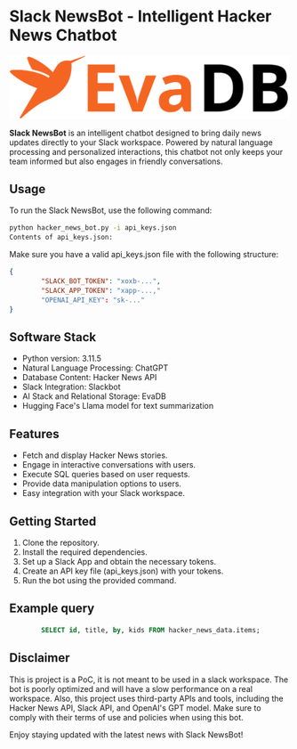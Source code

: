 # Slack NewsBot - Intelligent Hacker News Chatbot

![Slack NewsBot](evadb-full-logo.svg)

**Slack NewsBot** is an intelligent chatbot designed to bring daily news updates directly to your Slack workspace. Powered by natural language processing and personalized interactions, this chatbot not only keeps your team informed but also engages in friendly conversations.

## Usage

To run the Slack NewsBot, use the following command:

```bash
python hacker_news_bot.py -i api_keys.json
Contents of api_keys.json:
```

Make sure you have a valid api_keys.json file with the following structure:
```json
{
        "SLACK_BOT_TOKEN": "xoxb-...",
        "SLACK_APP_TOKEN": "xapp-...,"
        "OPENAI_API_KEY": "sk-..."
}
```

## Software Stack
- Python version: 3.11.5
- Natural Language Processing: ChatGPT
- Database Content: Hacker News API
- Slack Integration: Slackbot
- AI Stack and Relational Storage: EvaDB
- Hugging Face's Llama model for text summarization
  
## Features
- Fetch and display Hacker News stories.
- Engage in interactive conversations with users.
- Execute SQL queries based on user requests.
- Provide data manipulation options to users.
- Easy integration with your Slack workspace.
  
## Getting Started
1. Clone the repository.
2. Install the required dependencies.
3. Set up a Slack App and obtain the necessary tokens.
4. Create an API key file (api_keys.json) with your tokens.
5. Run the bot using the provided command.

## Example query
```sql
        SELECT id, title, by, kids FROM hacker_news_data.items;
```

## Disclaimer
This is project is a PoC, it is not meant to be used in a slack workspace. The bot is poorly optimized and will have a slow performance on a real workspace.
Also, this project uses third-party APIs and tools, including the Hacker News API, Slack API, and OpenAI's GPT model. Make sure to comply with their terms of use and policies when using this bot.

Enjoy staying updated with the latest news with Slack NewsBot!
